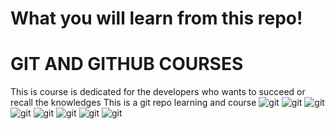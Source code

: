 
# What you will learn from this repo!
# GIT AND GITHUB COURSES
This is course is dedicated for the developers who wants to succeed or recall the knowledges
This is a git repo learning and course
![git](./images/git1.png)
![git](./images/git2.png)
![git](./images/git3.png)
![git](./images/git4.png)
![git](./images/git5.png)
![git](./images/git6.png)
![git](./images/git7.png)
![git](./images/git9.png)

